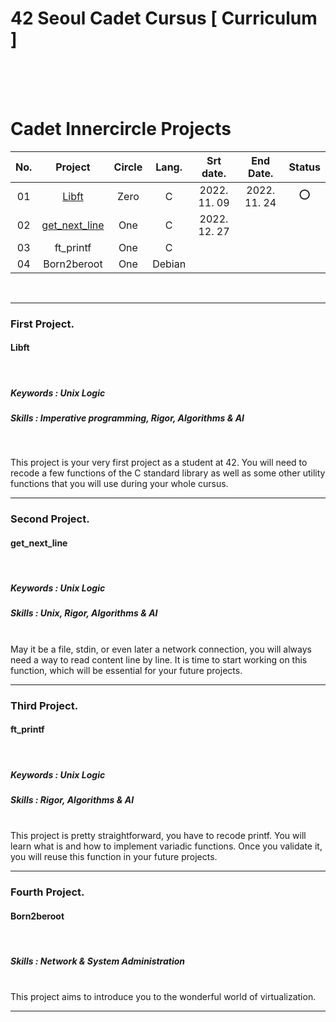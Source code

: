 
# 42 Seoul Cadet Cursus [ Curriculum ]

</br></br></br>
# Cadet Innercircle Projects


|No.|Project|Circle|Lang.|Srt date.|End Date.|Status|
|:-:|:-:|:-:|:-:|:-:|:-:|:-:|
|01|[Libft](https://github.com/h-beeen/42cursus/tree/master/libft)|Zero|C|2022. 11. 09|2022. 11. 24|:o:|
|02|[get_next_line](https://github.com/h-beeen/42cursus/tree/master/get_next_line)|One|C|2022. 12. 27|||
|03|ft_printf|One|C||||
|04|Born2beroot|One|Debian||||
</br>

---
### First Project.
#### <b>Libft</b>
<br/>

##### Keywords : Unix Logic
##### Skills : Imperative programming, Rigor, Algorithms & AI
<br/>

This project is your very first project as a student at 42. You will need to recode a few functions of the C standard library as well as some other utility functions that you will use during your whole cursus.

---
### Second Project. </br>
#### <b>get_next_line</b>
<br/>

##### Keywords : Unix Logic
##### Skills : Unix, Rigor, Algorithms & AI
<br/>
May it be a file, stdin, or even later a network connection, you will always need a way to read content line by line. It is time to start working on this function, which will be essential for your future projects.

---
### Third Project. </br>
#### <b>ft_printf</b>
<br/>

##### Keywords : Unix Logic
##### Skills : Rigor, Algorithms & AI
<br/>
This project is pretty straightforward, you have to recode printf. You will learn what is and how to implement variadic functions. Once you validate it, you will reuse this function in your future projects.

---
### Fourth Project. </br>
#### <b>Born2beroot</b>
<br/>

##### Skills : Network & System Administration
<br/>
This project aims to introduce you to the wonderful world of virtualization.

---
